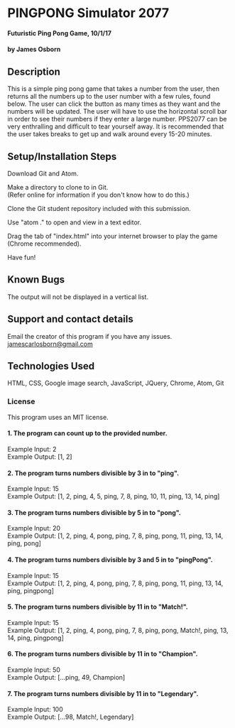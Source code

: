 # PINGPONG Simulator 2077

#### Futuristic Ping Pong Game, 10/1/17

#### by James Osborn

## Description

This is a simple ping pong game that takes a number from the user, then returns all the numbers up to the user number with a few rules, found below. The user can click the button as many times as they want and the numbers will be updated. The user will have to use the horizontal scroll bar in order to see their numbers if they enter a large number. PPS2077 can be very enthralling and difficult to tear yourself away. It is recommended that the user takes breaks to get up and walk around every 15-20 minutes.

## Setup/Installation Steps

Download Git and Atom.

Make a directory to clone to in Git.   
(Refer online for information if you don't know how to do this.)

Clone the Git student repository included with this submission.  

Use "atom ." to open and view in a text editor.  

Drag the tab of "index.html" into your internet browser to play the game (Chrome recommended).  

Have fun!

## Known Bugs

The output will not be displayed in a vertical list.

## Support and contact details

Email the creator of this program if you have any issues.
jamescarlosborn@gmail.com

## Technologies Used

HTML, CSS, Google image search, JavaScript, JQuery, Chrome, Atom, Git

### License

This program uses an MIT license.

#### 1. The program can count up to the provided number.
Example Input: 2  
Example Output: [1, 2]

#### 2. The program turns numbers divisible by 3 in to "ping".
Example Input: 15  
Example Output: [1, 2, ping, 4, 5, ping, 7, 8, ping, 10, 11, ping, 13, 14, ping]

#### 3. The program turns numbers divisible by 5 in to "pong".
Example Input: 20  
Example Output: [1, 2, ping, 4, pong, ping, 7, 8, ping, pong, 11, ping, 13, 14, ping, pong]

#### 4. The program turns numbers divisible by 3 and 5 in to "pingPong".

Example Input: 15  
Example Output: [1, 2, ping, 4, pong, ping, 7, 8, ping, pong, 11, ping, 13, 14, ping, pingpong]

#### 5. The program turns numbers divisible by 11 in to "Match!".

Example Input: 15  
Example Output: [1, 2, ping, 4, pong, ping, 7, 8, ping, pong, Match!, ping, 13, 14, ping, pingpong]

#### 6. The program turns numbers divisible by 11 in to "Champion".

Example Input: 50  
Example Output: [...ping, 49, Champion]

#### 7. The program turns numbers divisible by 11 in to "Legendary".

Example Input: 100  
Example Output: [...98, Match!, Legendary]
